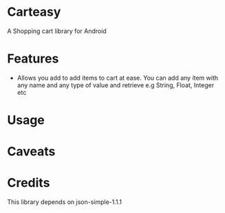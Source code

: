 Carteasy
=========
A Shopping cart library for Android

Features
========
* Allows you add to add items to cart at ease.
  You can add any item with any name and any type of value and retrieve e.g String, Float, Integer etc

Usage
=====


Caveats
=======



Credits
=======
This library depends on json-simple-1.1.1

